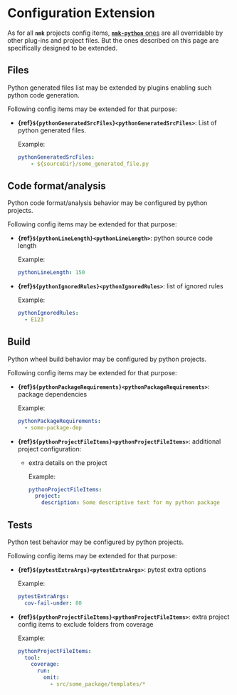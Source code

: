 # Configuration Extension

As for all **`nmk`** projects config items, [**`nmk-python`** ones](config.md) are all overridable by other plug-ins and project files. But the ones described on this page are specifically designed to be extended.

## Files

Python generated files list may be extended by plugins enabling such python code generation.

Following config items may be extended for that purpose:
* **{ref}`${pythonGeneratedSrcFiles}<pythonGeneratedSrcFiles>`**: List of python generated files.

  Example:
  ```yaml
  pythonGeneratedSrcFiles:
      - ${sourceDir}/some_generated_file.py
  ```

## Code format/analysis

Python code format/analysis behavior may be configured by python projects.

Following config items may be extended for that purpose:
* **{ref}`${pythonLineLength}<pythonLineLength>`**: python source code length

  Example:
  ```yaml
  pythonLineLength: 150
  ```
* **{ref}`${pythonIgnoredRules}<pythonIgnoredRules>`**: list of ignored rules

  Example:
  ```yaml
  pythonIgnoredRules:
    - E123
  ```

## Build

Python wheel build behavior may be configured by python projects.

Following config items may be extended for that purpose:
* **{ref}`${pythonPackageRequirements}<pythonPackageRequirements>`**: package dependencies

  Example:
  ```yaml
  pythonPackageRequirements:
    - some-package-dep
  ```
* **{ref}`${pythonProjectFileItems}<pythonProjectFileItems>`**: additional project configuration:
  * extra details on the project

    Example:
    ```yaml
    pythonProjectFileItems:
      project:
        description: Some descriptive text for my python package
    ```

## Tests

Python test behavior may be configured by python projects.

Following config items may be extended for that purpose:
* **{ref}`${pytestExtraArgs}<pytestExtraArgs>`**: pytest extra options

  Example:
  ```yaml
  pytestExtraArgs:
    cov-fail-under: 80
  ```
* **{ref}`${pythonProjectFileItems}<pythonProjectFileItems>`**: extra project config items to exclude folders from coverage

  Example:
  ```yaml
  pythonProjectFileItems:
    tool:
      coverage:
        run:
          omit:
            - src/some_package/templates/*
  ```
